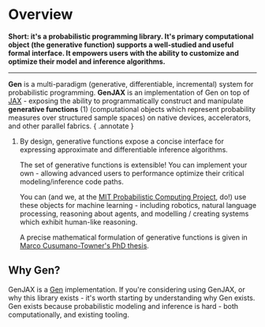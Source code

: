 # Overview

**Short: it's a probabilistic programming library. It's primary computational object (the generative function) supports a well-studied and useful formal interface. It empowers users with the ability to customize and optimize their model and inference algorithms.**

---

**Gen** is a multi-paradigm (generative, differentiable, incremental) system for probabilistic programming. **GenJAX** is an implementation of Gen on top of [JAX](https://github.com/google/jax) - exposing the ability to programmatically construct and manipulate **generative functions** (1) (computational objects which represent probability measures over structured sample spaces) on native devices, accelerators, and other parallel fabrics. 
{ .annotate }

1.  By design, generative functions expose a concise interface for expressing approximate and differentiable inference algorithms. 

    The set of generative functions is extensible! You can implement your own - allowing advanced users to performance optimize their critical modeling/inference code paths.

    You can (and we, at the [MIT Probabilistic Computing Project](http://probcomp.csail.mit.edu/), do!) use these objects for machine learning - including robotics, natural language processing, reasoning about agents, and modelling / creating systems which exhibit human-like reasoning.

    A precise mathematical formulation of generative functions is given in [Marco Cusumano-Towner's PhD thesis][marco_thesis].

## Why Gen?

GenJAX is a [Gen][gen] implementation. If you're considering using GenJAX, or why this library exists - it's worth starting by understanding why Gen exists. Gen exists because probabilistic modeling and inference is hard - both computationally, and existing tooling.

[license]: license
[contributor guide]: contributing
[command-line reference]: usage
[gen]: https://www.gen.dev/
[gen.jl]: https://github.com/probcomp/Gen.jl
[genjax]: https://github.com/probcomp/genjax
[jax]: https://github.com/google/jax
[marco_thesis]: https://www.mct.dev/assets/mct-thesis.pdf

